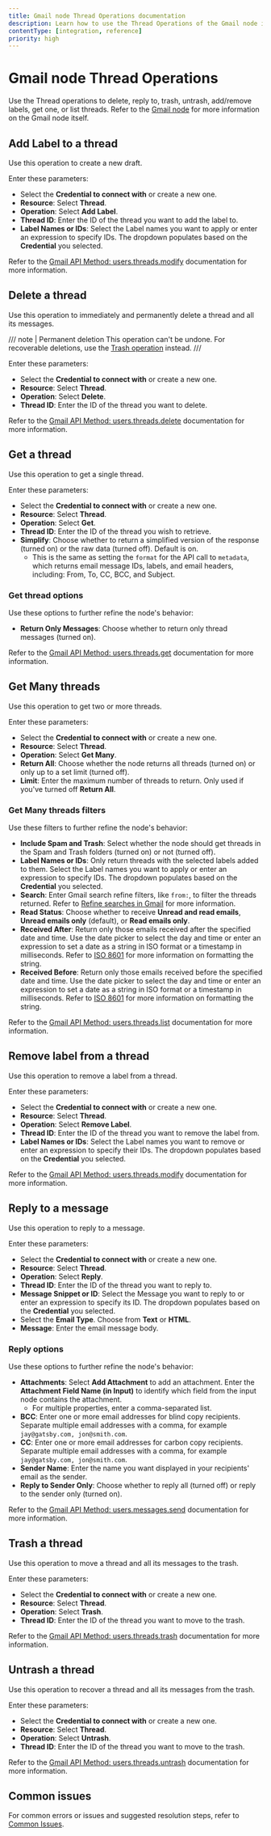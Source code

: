 ```yaml
---
title: Gmail node Thread Operations documentation
description: Learn how to use the Thread Operations of the Gmail node in n8n. Follow technical documentation to integrate Thread Operations into your workflows.
contentType: [integration, reference]
priority: high
---
```


# Gmail node Thread Operations

Use the Thread operations to delete, reply to, trash, untrash, add/remove labels, get one, or list threads. Refer to the [Gmail node](/integrations/builtin/app-nodes/n8n-nodes-base.gmail/index.md) for more information on the Gmail node itself.

## Add Label to a thread

Use this operation to create a new draft.

Enter these parameters:

* Select the **Credential to connect with** or create a new one.
* **Resource**: Select **Thread**.
* **Operation**: Select **Add Label**.
* **Thread ID**: Enter the ID of the thread you want to add the label to.
* **Label Names or IDs**: Select the Label names you want to apply or enter an expression to specify IDs. The dropdown populates based on the **Credential** you selected.

<!-- vale off -->
Refer to the [Gmail API Method: users.threads.modify](https://developers.google.com/gmail/api/reference/rest/v1/users.threads/modify) documentation for more information.
<!-- vale on -->

## Delete a thread

Use this operation to immediately and permanently delete a thread and all its messages.

/// note | Permanent deletion
This operation can't be undone. For recoverable deletions, use the [Trash operation](#trash-a-thread) instead.
///

Enter these parameters:

* Select the **Credential to connect with** or create a new one.
* **Resource**: Select **Thread**.
* **Operation**: Select **Delete**.
* **Thread ID**: Enter the ID of the thread you want to delete.

Refer to the [Gmail API Method: users.threads.delete](https://developers.google.com/gmail/api/reference/rest/v1/users.threads/delete) documentation for more information.

## Get a thread

Use this operation to get a single thread.

Enter these parameters:

* Select the **Credential to connect with** or create a new one.
* **Resource**: Select **Thread**.
* **Operation**: Select **Get**.
* **Thread ID**: Enter the ID of the thread you wish to retrieve.
* **Simplify**: Choose whether to return a simplified version of the response (turned on) or the raw data (turned off). Default is on.
    * This is the same as setting the `format` for the API call to `metadata`, which returns email message IDs, labels, and email headers, including: From, To, CC, BCC, and Subject.

### Get thread options

Use these options to further refine the node's behavior:

* **Return Only Messages**: Choose whether to return only thread messages (turned on).

Refer to the [Gmail API Method: users.threads.get](https://developers.google.com/gmail/api/reference/rest/v1/users.threads/get) documentation for more information.

<!-- vale off -->
## Get Many threads
<!-- vale on -->

Use this operation to get two or more threads.

Enter these parameters:

* Select the **Credential to connect with** or create a new one.
* **Resource**: Select **Thread**.
* **Operation**: Select **Get Many**.
* **Return All**: Choose whether the node returns all threads (turned on) or only up to a set limit (turned off).
* **Limit**: Enter the maximum number of threads to return. Only used if you've turned off **Return All**.

<!-- vale off -->
### Get Many threads filters
<!-- vale on -->

Use these filters to further refine the node's behavior:

* **Include Spam and Trash**: Select whether the node should get threads in the Spam and Trash folders (turned on) or not (turned off).
* **Label Names or IDs**: Only return threads with the selected labels added to them. Select the Label names you want to apply or enter an expression to specify IDs. The dropdown populates based on the **Credential** you selected.
* **Search**: Enter Gmail search refine filters, like `from:`, to filter the threads returned. Refer to [Refine searches in Gmail](https://support.google.com/mail/answer/7190?hl=en) for more information.
* **Read Status**: Choose whether to receive **Unread and read emails**, **Unread emails only** (default), or **Read emails only**.
* **Received After**: Return only those emails received after the specified date and time. Use the date picker to select the day and time or enter an expression to set a date as a string in ISO format or a timestamp in milliseconds. Refer to [ISO 8601](https://en.wikipedia.org/wiki/ISO_8601) for more information on formatting the string.
* **Received Before**: Return only those emails received before the specified date and time. Use the date picker to select the day and time or enter an expression to set a date as a string in ISO format or a timestamp in milliseconds. Refer to [ISO 8601](https://en.wikipedia.org/wiki/ISO_8601) for more information on formatting the string.

Refer to the [Gmail API Method: users.threads.list](https://developers.google.com/gmail/api/reference/rest/v1/users.threads/list) documentation for more information.

## Remove label from a thread

Use this operation to remove a label from a thread.

Enter these parameters:

* Select the **Credential to connect with** or create a new one.
* **Resource**: Select **Thread**.
* **Operation**: Select **Remove Label**.
* **Thread ID**: Enter the ID of the thread you want to remove the label from.
* **Label Names or IDs**: Select the Label names you want to remove or enter an expression to specify their IDs. The dropdown populates based on the **Credential** you selected.

<!-- vale off -->
Refer to the [Gmail API Method: users.threads.modify](https://developers.google.com/gmail/api/reference/rest/v1/users.threads/modify) documentation for more information.
<!-- vale on -->

## Reply to a message

Use this operation to reply to a message.

Enter these parameters:

* Select the **Credential to connect with** or create a new one.
* **Resource**: Select **Thread**.
* **Operation**: Select **Reply**.
* **Thread ID**: Enter the ID of the thread you want to reply to.
* **Message Snippet or ID**: Select the Message you want to reply to or enter an expression to specify its ID. The dropdown populates based on the **Credential** you selected.
* Select the **Email Type**. Choose from **Text** or **HTML**.
* **Message**: Enter the email message body.

### Reply options

Use these options to further refine the node's behavior:

* **Attachments**: Select **Add Attachment** to add an attachment. Enter the **Attachment Field Name (in Input)** to identify which field from the input node contains the attachment.
    * For multiple properties, enter a comma-separated list.
* **BCC**: Enter one or more email addresses for blind copy recipients. Separate multiple email addresses with a comma, for example `jay@gatsby.com, jon@smith.com`.
* **CC**: Enter one or more email addresses for carbon copy recipients. Separate multiple email addresses with a comma, for example `jay@gatsby.com, jon@smith.com`.
* **Sender Name**: Enter the name you want displayed in your recipients' email as the sender.
* **Reply to Sender Only**: Choose whether to reply all (turned off) or reply to the sender only (turned on).

Refer to the [Gmail API Method: users.messages.send](https://developers.google.com/gmail/api/reference/rest/v1/users.messages/send) documentation for more information.

## Trash a thread

Use this operation to move a thread and all its messages to the trash.

Enter these parameters:

* Select the **Credential to connect with** or create a new one.
* **Resource**: Select **Thread**.
* **Operation**: Select **Trash**.
* **Thread ID**: Enter the ID of the thread you want to move to the trash.

Refer to the [Gmail API Method: users.threads.trash](https://developers.google.com/gmail/api/reference/rest/v1/users.threads/trash) documentation for more information.

## Untrash a thread

Use this operation to recover a thread and all its messages from the trash.

Enter these parameters:

* Select the **Credential to connect with** or create a new one.
* **Resource**: Select **Thread**.
* **Operation**: Select **Untrash**.
* **Thread ID**: Enter the ID of the thread you want to move to the trash.

Refer to the [Gmail API Method: users.threads.untrash](https://developers.google.com/gmail/api/reference/rest/v1/users.threads/untrash) documentation for more information.

## Common issues

For common errors or issues and suggested resolution steps, refer to [Common Issues](/integrations/builtin/app-nodes/n8n-nodes-base.gmail/common-issues.md).
